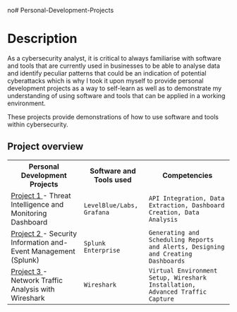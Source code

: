 no# Personal-Development-Projects


<h1>Description</h1>
As a cybersecurity analyst, it is critical to always familiarise with software and tools that are currently used in businesses to be able to analyse data and identify
peculiar patterns that could be an indication of potential cyberattacks which is why I took it upon myself to provide personal development projects as a way to self-learn
as well as to demonstrate my understanding of using software and tools that can be applied in a working environment.



These projects provide demonstrations of how to use software and tools within cybersecurity.

<body>
<h2>Project overview</h2>
<table>
  <tr>
    <!-- Personal Development Projects --> 
    <th>Personal Development Projects</th>
    <th>Software and Tools used</th>
    <th>Competencies</th>
  </tr>
    <!-- Threat Intelligence and Monitoring Dashboard --> 
  <tr>
    <td><a href="https://github.com/dariusrichardson55/Threat-Intelligence-and-Monitoring-Dashboard">Project 1 </a>- Threat Intelligence and Monitoring Dashboard</td>
    <td><code>LevelBlue/Labs, Grafana</code></td>
    <td><code>API Integration, Data Extraction, Dashboard Creation, Data Analysis</code></td>
  </tr>
   <!-- Security Information and-Event Management (Splunk) --> 
  <tr>
    <td><a href="https://github.com/dariusrichardson55/Security-Information-and-Event-Management-Splunk">Project 2 </a>- Security Information and-Event Management (Splunk)</td>
    <td><code>Splunk Enterprise</code></td>
    <td><code>Generating and Scheduling Reports and Alerts, Designing and Creating Dashboards</code></td>
    </tr>
    <!-- Network Traffic Analysis with Wireshark --> 
  <tr>
    <td><a href="https://github.com/dariusrichardson55/Network-Traffic-Analysis-with-Wireshark">Project 3 </a>- Network Traffic Analysis with Wireshark</td>
    <td><code>Wireshark</code></td>
    <td><code>Virtual Environment Setup, Wireshark Installation, Advanced Traffic Capture</code></code></td>
    </tr>
</table>
</body>
